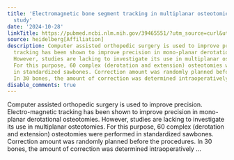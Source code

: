 ```yaml
---
title: 'Electromagnetic bone segment tracking in multiplanar osteotomies: A saw bone
  study'
date: '2024-10-28'
linkTitle: https://pubmed.ncbi.nlm.nih.gov/39465551/?utm_source=curl&utm_medium=rss&utm_campaign=pubmed-2&utm_content=1FakS-2QOkCT8HsMOQP1bCRQ4YzyumYOmxmF0moLsQ3dFB1E9V&fc=20220326224207&ff=20241028182403&v=2.18.0.post9+e462414
source: heidelberg[Affiliation]
description: Computer assisted orthopedic surgery is used to improve precision. Electro-magnetic
  tracking has been shown to improve precision in mono-planar derotational osteotomies.
  However, studies are lacking to investigate its use in multiplanar osteotomies.
  For this purpose, 60 complex (derotation and extension) osteotomies were performed
  in standardized sawbones. Correction amount was randomly planned before the procedures.
  In 30 bones, the amount of correction was determined intraoperatively ...
disable_comments: true
---
```

Computer assisted orthopedic surgery is used to improve precision. Electro-magnetic tracking has been shown to improve precision in mono-planar derotational osteotomies. However, studies are lacking to investigate its use in multiplanar osteotomies. For this purpose, 60 complex (derotation and extension) osteotomies were performed in standardized sawbones. Correction amount was randomly planned before the procedures. In 30 bones, the amount of correction was determined intraoperatively ...